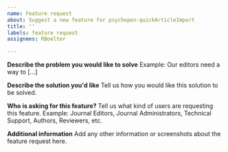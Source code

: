 ```yaml
---
name: Feature request
about: Suggest a new feature for psychopen-quickArticleImport
title: ''
labels: feature request
assignees: RBoelter

---
```


**Describe the problem you would like to solve**
Example: Our editors need a way to [...]

**Describe the solution you'd like**
Tell us how you would like this solution to be solved.

**Who is asking for this feature?**
Tell us what kind of users are requesting this feature. Example: Journal Editors, Journal Administrators, Technical Support, Authors, Reviewers, etc.

**Additional information**
Add any other information or screenshots about the feature request here.
